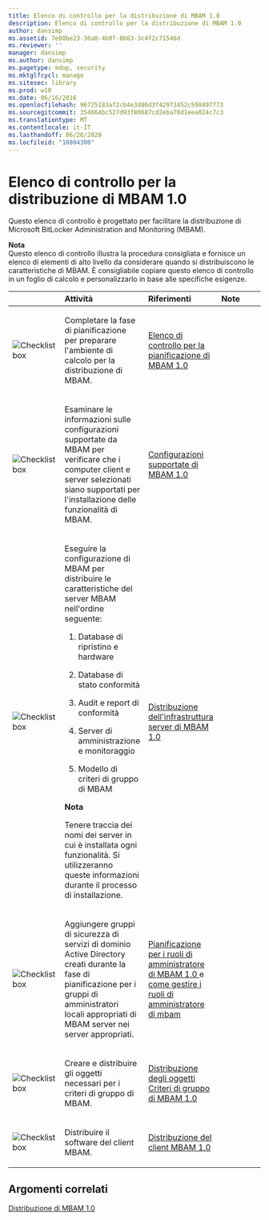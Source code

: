 ```yaml
---
title: Elenco di controllo per la distribuzione di MBAM 1.0
description: Elenco di controllo per la distribuzione di MBAM 1.0
author: dansimp
ms.assetid: 7e00be23-36a0-4b0f-8663-3c4f2c71546d
ms.reviewer: ''
manager: dansimp
ms.author: dansimp
ms.pagetype: mdop, security
ms.mktglfcycl: manage
ms.sitesec: library
ms.prod: w10
ms.date: 06/16/2016
ms.openlocfilehash: 96725183af2cb4e3d86d3f42973452c598497773
ms.sourcegitcommit: 354664bc527d93f80687cd2eba70d1eea024c7c3
ms.translationtype: MT
ms.contentlocale: it-IT
ms.lasthandoff: 06/26/2020
ms.locfileid: "10804300"
---
```

# Elenco di controllo per la distribuzione di MBAM 1.0


Questo elenco di controllo è progettato per facilitare la distribuzione di Microsoft BitLocker Administration and Monitoring (MBAM).

**Nota**  
Questo elenco di controllo illustra la procedura consigliata e fornisce un elenco di elementi di alto livello da considerare quando si distribuiscono le caratteristiche di MBAM. È consigliabile copiare questo elenco di controllo in un foglio di calcolo e personalizzarlo in base alle specifiche esigenze.



<table>
<colgroup>
<col width="25%" />
<col width="25%" />
<col width="25%" />
<col width="25%" />
</colgroup>
<thead>
<tr class="header">
<th align="left"></th>
<th align="left">Attività</th>
<th align="left">Riferimenti</th>
<th align="left">Note</th>
</tr>
</thead>
<tbody>
<tr class="odd">
<td align="left"><img src="images/checklistbox.gif" alt="Checklist box" /></td>
<td align="left"><p>Completare la fase di pianificazione per preparare l'ambiente di calcolo per la distribuzione di MBAM.</p></td>
<td align="left"><p><a href="mbam-10-planning-checklist.md" data-raw-source="[MBAM 1.0 Planning Checklist](mbam-10-planning-checklist.md)">Elenco di controllo per la pianificazione di MBAM 1.0</a></p></td>
<td align="left"><p></p></td>
</tr>
<tr class="even">
<td align="left"><img src="images/checklistbox.gif" alt="Checklist box" /></td>
<td align="left"><p>Esaminare le informazioni sulle configurazioni supportate da MBAM per verificare che i computer client e server selezionati siano supportati per l'installazione delle funzionalità di MBAM.</p></td>
<td align="left"><p><a href="mbam-10-supported-configurations.md" data-raw-source="[MBAM 1.0 Supported Configurations](mbam-10-supported-configurations.md)">Configurazioni supportate di MBAM 1.0</a></p></td>
<td align="left"><p></p></td>
</tr>
<tr class="odd">
<td align="left"><img src="images/checklistbox.gif" alt="Checklist box" /></td>
<td align="left"><p>Eseguire la configurazione di MBAM per distribuire le caratteristiche del server MBAM nell'ordine seguente:</p>
<ol>
<li><p>Database di ripristino e hardware</p></li>
<li><p>Database di stato conformità</p></li>
<li><p>Audit e report di conformità</p></li>
<li><p>Server di amministrazione e monitoraggio</p></li>
<li><p>Modello di criteri di gruppo di MBAM</p></li>
</ol>
<div class="alert">
<strong>Nota</strong><br/><p>Tenere traccia dei nomi dei server in cui è installata ogni funzionalità. Si utilizzeranno queste informazioni durante il processo di installazione.</p>
</div>
<div>

</div></td>
<td align="left"><p><a href="deploying-the-mbam-10-server-infrastructure.md" data-raw-source="[Deploying the MBAM 1.0 Server Infrastructure](deploying-the-mbam-10-server-infrastructure.md)">Distribuzione dell'infrastruttura server di MBAM 1.0</a></p></td>
<td align="left"><p></p></td>
</tr>
<tr class="even">
<td align="left"><img src="images/checklistbox.gif" alt="Checklist box" /></td>
<td align="left"><p>Aggiungere gruppi di sicurezza di servizi di dominio Active Directory creati durante la fase di pianificazione per i gruppi di amministratori locali appropriati di MBAM server nei server appropriati.</p></td>
<td align="left"><p><a href="planning-for-mbam-10-administrator-roles.md" data-raw-source="[Planning for MBAM 1.0 Administrator Roles](planning-for-mbam-10-administrator-roles.md)">Pianificazione per i ruoli di amministratore di MBAM 1,0 </a> e <a href="how-to-manage-mbam-administrator-roles-mbam-1.md" data-raw-source="[How to Manage MBAM Administrator Roles](how-to-manage-mbam-administrator-roles-mbam-1.md)"> come gestire i ruoli di amministratore di mbam</a></p></td>
<td align="left"><p></p></td>
</tr>
<tr class="odd">
<td align="left"><img src="images/checklistbox.gif" alt="Checklist box" /></td>
<td align="left"><p>Creare e distribuire gli oggetti necessari per i criteri di gruppo di MBAM.</p></td>
<td align="left"><p><a href="deploying-mbam-10-group-policy-objects.md" data-raw-source="[Deploying MBAM 1.0 Group Policy Objects](deploying-mbam-10-group-policy-objects.md)">Distribuzione degli oggetti Criteri di gruppo di MBAM 1.0</a></p></td>
<td align="left"><p></p></td>
</tr>
<tr class="even">
<td align="left"><img src="images/checklistbox.gif" alt="Checklist box" /></td>
<td align="left"><p>Distribuire il software del client MBAM.</p></td>
<td align="left"><p><a href="deploying-the-mbam-10-client.md" data-raw-source="[Deploying the MBAM 1.0 Client](deploying-the-mbam-10-client.md)">Distribuzione del client MBAM 1.0</a></p></td>
<td align="left"><p></p></td>
</tr>
</tbody>
</table>



## Argomenti correlati


[Distribuzione di MBAM 1.0](deploying-mbam-10.md)









